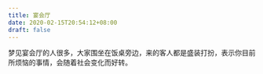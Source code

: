 ```yaml
---
title: 宴会厅
date: 2020-02-15T20:54:12+08:00
draft: false
---
```


梦见宴会厅的人很多，大家围坐在饭桌旁边，来的客人都是盛装打扮，表示你目前所烦恼的事情，会随着社会变化而好转。<br>

